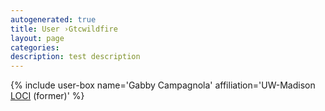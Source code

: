 ```yaml
---
autogenerated: true
title: User ›Gtcwildfire
layout: page
categories: 
description: test description
---
```


{% include user-box name='Gabby Campagnola' affiliation='UW-Madison [LOCI](/orgs/loci) (former)' %}
